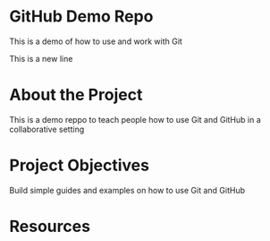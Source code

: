 # GitHub Demo Repo
This is a demo of how to use and work with Git

This is a new line

# About the Project
This is a demo reppo to teach people how to use Git and GitHub in a collaborative setting

# Project Objectives
Build simple guides and examples on how to use Git and GitHub

# Resources